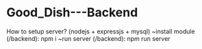 # Good_Dish---Backend
How to setup server? (nodejs + expressjs + mysql)
~install module (/backend): npm i
~run server (/backend): npm run server
